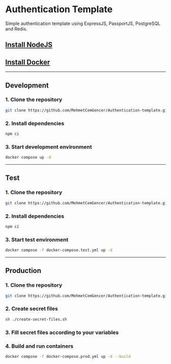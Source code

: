 # Authentication Template

Simple authentication template using ExpressJS, PassportJS, PostgreSQL and Redis.

## [Install NodeJS](https://nodejs.org/en/download/)

## [Install Docker](https://docs.docker.com/desktop/)

---

## Development

### 1. Clone the repository

```sh
git clone https://github.com/MehmetCemGencer/Authentication-template.git
```

### 2. Install dependencies

```sh
npm ci
```

### 3. Start development environment

```sh
docker compose up -d
```

---

## Test

### 1. Clone the repository

```sh
git clone https://github.com/MehmetCemGencer/Authentication-template.git
```

### 2. Install dependencies

```sh
npm ci
```

### 3. Start test environment

```sh
docker compose -f docker-compose.test.yml up -d
```

---

## Production

### 1. Clone the repository

```sh
git clone https://github.com/MehmetCemGencer/Authentication-template.git
```

### 2. Create secret files

```sh
sh ./create-secret-files.sh
```

### 3. Fill secret files according to your variables

### 4. Build and run containers

```sh
docker compose -f docker-compose.prod.yml up -d --build
```
